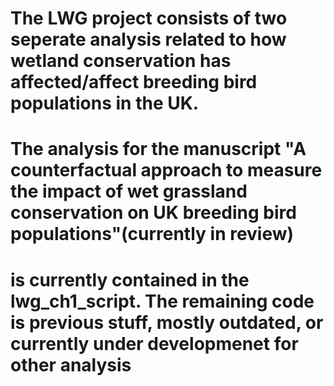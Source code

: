 # The LWG project consists of two seperate analysis related to how wetland conservation has affected/affect breeding bird populations in the UK. 

# The analysis for the manuscript "A counterfactual approach to measure the impact of wet grassland conservation on UK breeding bird populations"(currently in review) 
# is currently contained in the lwg_ch1_script. The remaining code is previous stuff, mostly outdated, or currently under developmenet for other analysis 
